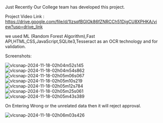 Just Recently Our College team has developed this project.

Project Video Link : https://drive.google.com/file/d/1IzsqfBGIOk86fZNRCCh51DigCU8XPHKA/view?usp=drive_link

we used ML (Random Forest Algorithm),Fast API,HTML,CSS,JavaScript,SQLite3,Tesseract as an OCR technology and for validation.

Screenshots:

![vlcsnap-2024-11-18-02h04m52s145](https://github.com/user-attachments/assets/ab6e3424-8b04-45b0-9cee-62c5cabbd1af)
![vlcsnap-2024-11-18-02h04m54s862](https://github.com/user-attachments/assets/a75d4ec3-40b6-47af-b18c-1b18cd65ff19)
![vlcsnap-2024-11-18-02h05m06s067](https://github.com/user-attachments/assets/e9c275aa-670f-442f-8c96-9233293fde72)
![vlcsnap-2024-11-18-02h05m10s219](https://github.com/user-attachments/assets/1c64d1a2-f9b7-48b4-b0a2-7c22df6d3355)
![vlcsnap-2024-11-18-02h05m12s784](https://github.com/user-attachments/assets/affdff2b-44f9-4172-b7cf-3084258c54e1)
![vlcsnap-2024-11-18-02h05m25s061](https://github.com/user-attachments/assets/9284ee4f-12b8-49e7-9072-473cbbb4ea58)
![vlcsnap-2024-11-18-02h05m43s389](https://github.com/user-attachments/assets/b1d9f1da-4ce8-42b9-bc6b-7fddbaf4aca3)

On Entering Wrong or the unrelated data then it will reject approval.

![vlcsnap-2024-11-18-02h06m03s426](https://github.com/user-attachments/assets/29c710f1-20e0-47b7-a3f1-fa3569e06c7a)
